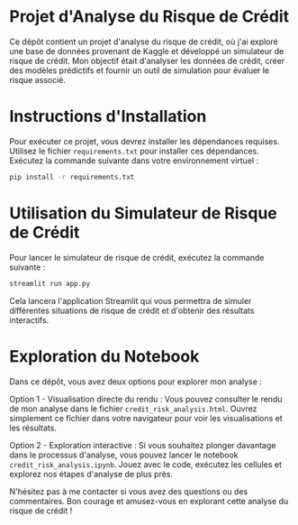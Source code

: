 # Projet d'Analyse du Risque de Crédit

Ce dépôt contient un projet d'analyse du risque de crédit, où j'ai exploré une base de données provenant de Kaggle et développé un simulateur de risque de crédit. 
Mon objectif était d'analyser les données de crédit, créer des modèles prédictifs et fournir un outil de simulation pour évaluer le risque associé.

# Instructions d'Installation

Pour exécuter ce projet, vous devrez installer les dépendances requises. Utilisez le fichier `requirements.txt` pour installer ces dépendances. 
Exécutez la commande suivante dans votre environnement virtuel :
```bash
pip install -r requirements.txt
```
# Utilisation du Simulateur de Risque de Crédit
Pour lancer le simulateur de risque de crédit, exécutez la commande suivante :

```bash
streamlit run app.py
```
Cela lancera l'application Streamlit qui vous permettra de simuler différentes situations de risque de crédit et d'obtenir des résultats interactifs.

# Exploration du Notebook
Dans ce dépôt, vous avez deux options pour explorer mon analyse :

Option 1 - Visualisation directe du rendu :
Vous pouvez consulter le rendu de mon analyse dans le fichier `credit_risk_analysis.html`.
Ouvrez simplement ce fichier dans votre navigateur pour voir les visualisations et les résultats.

Option 2 - Exploration interactive :
Si vous souhaitez plonger davantage dans le processus d'analyse, vous pouvez lancer le notebook `credit_risk_analysis.ipynb`.
Jouez avec le code, exécutez les cellules et explorez nos étapes d'analyse de plus près.

N'hésitez pas à me contacter si vous avez des questions ou des commentaires. 
Bon courage et amusez-vous en explorant cette analyse du risque de crédit !
